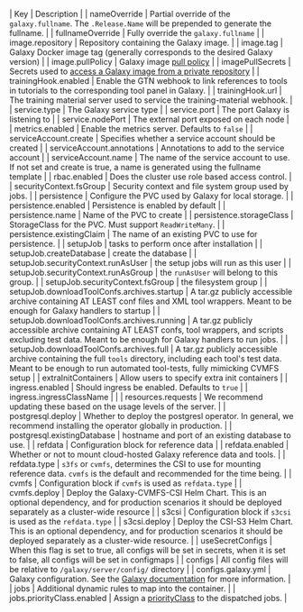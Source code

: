 | Key | Description |
| nameOverride | Partial override of the `galaxy.fullname`.  The `.Release.Name` will be prepended to generate the fullname. |
| fullnameOverride | Fully override the `galaxy.fullname` |
| image.repository | Repository containing the Galaxy image. |
| image.tag | Galaxy Docker image tag (generally corresponds to the desired Galaxy version) |
| image.pullPolicy | Galaxy image [pull policy](https://kubernetes.io/docs/concepts/configuration/overview/#container-images) |
| imagePullSecrets | Secrets used to [access a Galaxy image from a private repository](https://kubernetes.io/docs/tasks/configure-pod-container/pull-image-private-registry/) |
| trainingHook.enabled | Enable the GTN webhook to link references to tools in tutorials to the corresponding tool panel in Galaxy. |
| trainingHook.url | The training material server used to service the training-material webhook. |
| service.type | The Galaxy service type |
| service.port | The port Galaxy is listening to |
| service.nodePort | The external port exposed on each node |
| metrics.enabled | Enable the metrics server. Defaults to `false` |
| serviceAccount.create | Specifies whether a service account should be created |
| serviceAccount.annotations | Annotations to add to the service account |
| serviceAccount.name | The name of the service account to use. If not set and create is true, a name is generated using the fullname template |
| rbac.enabled | Does the cluster use role based access control. |
| securityContext.fsGroup | Security context and file system group used by jobs. |
| persistence | Configure the PVC used by Galaxy for local storage. |
| persistence.enabled | Persistence is enabled by default |
| persistence.name | Name of the PVC to create |
| persistence.storageClass | StorageClass for the PVC. Must support `ReadWriteMany`. |
| persistence.existingClaim | The name of an existing PVC to use for persistence. |
| setupJob | tasks to perform once after installation |
| setupJob.createDatabase | create the database |
| setupJob.securityContext.runAsUser | the setup jobs will run as this user |
| setupJob.securityContext.runAsGroup | the `runAsUser` will belong to this group. |
| setupJob.securityContext.fsGroup | the filesystem group |
| setupJob.downloadToolConfs.archives.startup | A tar.gz publicly accessible archive containing AT LEAST conf files and XML tool wrappers. Meant to be enough for Galaxy handlers to startup |
| setupJob.downloadToolConfs.archives.running | A tar.gz publicly accessible archive containing AT LEAST confs, tool wrappers, and scripts excluding test data. Meant to be enough for Galaxy handlers to run jobs. |
| setupJob.downloadToolConfs.archives.full | A tar.gz publicly accessible archive containing the full `tools` directory, including each tool's test data. Meant to be enough to run automated tool-tests, fully mimicking CVMFS setup |
| extraInitContainers | Allow users to specify extra init containers |
| ingress.enabled | Should ingress be enabled. Defaults to `true` |
| ingress.ingressClassName |  |
| resources.requests | We recommend updating these based on the usage levels of the server. |
| postgresql.deploy | Whether to deploy the postgresl operator. In general, we recommend installing the operator globally in production. |
| postgresql.existingDatabase | hostname and port of an existing database to use. |
| refdata | Configuration block for reference data |
| refdata.enabled | Whether or not to mount cloud-hosted Galaxy reference data and tools. |
| refdata.type | `s3fs` or `cvmfs`, determines the CSI to use for mounting reference data. `cvmfs` is the default and recommended for the time being. |
| cvmfs | Configuration block if `cvmfs` is used as `refdata.type` |
| cvmfs.deploy | Deploy the Galaxy-CVMFS-CSI Helm Chart. This is an optional dependency, and for production scenarios it should be deployed separately as a cluster-wide resource |
| s3csi | Configuration block if `s3csi` is used as the `refdata.type` |
| s3csi.deploy | Deploy the CSI-S3 Helm Chart. This is an optional dependency, and for production scenarios it should be deployed separately as a cluster-wide resource. |
| useSecretConfigs | When this flag is set to true, all configs will be set in secrets, when it is set to false, all configs will be set in configmaps |
| configs | All config files will be relative to `/galaxy/server/config/` directory |
| configs.galaxy\.yml | Galaxy configuration. See the [Galaxy documentation](https://docs.galaxyproject.org/en/master/admin/config.html) for more information. |
| jobs | Additional dynamic rules to map into the container. |
| jobs.priorityClass.enabled | Assign a [priorityClass](https://kubernetes.io/docs/concepts/scheduling-eviction/pod-priority-preemption/#priorityclass) to the dispatched jobs. |
